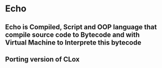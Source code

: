 # Echo

## Echo is Compiled, Script and OOP language that compile source code to Bytecode and with Virtual Machine to Interprete this bytecode

## Porting version of CLox